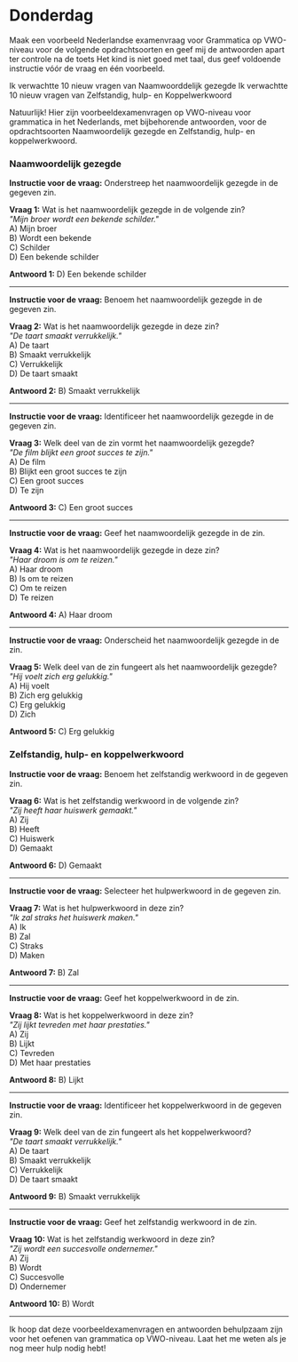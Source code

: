 # Donderdag

Maak een voorbeeld Nederlandse examenvraag voor Grammatica op VWO-niveau voor de volgende opdrachtsoorten en geef mij de antwoorden apart ter controle na de toets Het kind is niet goed met taal, dus geef voldoende instructie vóór de vraag en één voorbeeld.

Ik verwachtte 10 nieuw vragen van Naamwoorddelijk gezegde
Ik verwachtte 10 nieuw vragen van Zelfstandig, hulp- en Koppelwerkwoord

Natuurlijk! Hier zijn voorbeeldexamenvragen op VWO-niveau voor grammatica in het Nederlands, met bijbehorende antwoorden, voor de opdrachtsoorten Naamwoordelijk gezegde en Zelfstandig, hulp- en koppelwerkwoord.

### Naamwoordelijk gezegde

**Instructie voor de vraag:** Onderstreep het naamwoordelijk gezegde in de gegeven zin.

**Vraag 1:** Wat is het naamwoordelijk gezegde in de volgende zin?  
*"Mijn broer wordt een bekende schilder."*  
A) Mijn broer  
B) Wordt een bekende  
C) Schilder  
D) Een bekende schilder  

**Antwoord 1:** D) Een bekende schilder

---

**Instructie voor de vraag:** Benoem het naamwoordelijk gezegde in de gegeven zin.

**Vraag 2:** Wat is het naamwoordelijk gezegde in deze zin?  
*"De taart smaakt verrukkelijk."*  
A) De taart  
B) Smaakt verrukkelijk  
C) Verrukkelijk  
D) De taart smaakt  

**Antwoord 2:** B) Smaakt verrukkelijk

---

**Instructie voor de vraag:** Identificeer het naamwoordelijk gezegde in de gegeven zin.

**Vraag 3:** Welk deel van de zin vormt het naamwoordelijk gezegde?  
*"De film blijkt een groot succes te zijn."*  
A) De film  
B) Blijkt een groot succes te zijn  
C) Een groot succes  
D) Te zijn  

**Antwoord 3:** C) Een groot succes

---

**Instructie voor de vraag:** Geef het naamwoordelijk gezegde in de zin.

**Vraag 4:** Wat is het naamwoordelijk gezegde in deze zin?  
*"Haar droom is om te reizen."*  
A) Haar droom  
B) Is om te reizen  
C) Om te reizen  
D) Te reizen  

**Antwoord 4:** A) Haar droom

---

**Instructie voor de vraag:** Onderscheid het naamwoordelijk gezegde in de zin.

**Vraag 5:** Welk deel van de zin fungeert als het naamwoordelijk gezegde?  
*"Hij voelt zich erg gelukkig."*  
A) Hij voelt  
B) Zich erg gelukkig  
C) Erg gelukkig  
D) Zich  

**Antwoord 5:** C) Erg gelukkig

### Zelfstandig, hulp- en koppelwerkwoord

**Instructie voor de vraag:** Benoem het zelfstandig werkwoord in de gegeven zin.

**Vraag 6:** Wat is het zelfstandig werkwoord in de volgende zin?  
*"Zij heeft haar huiswerk gemaakt."*  
A) Zij  
B) Heeft  
C) Huiswerk  
D) Gemaakt  

**Antwoord 6:** D) Gemaakt

---

**Instructie voor de vraag:** Selecteer het hulpwerkwoord in de gegeven zin.

**Vraag 7:** Wat is het hulpwerkwoord in deze zin?  
*"Ik zal straks het huiswerk maken."*  
A) Ik  
B) Zal  
C) Straks  
D) Maken  

**Antwoord 7:** B) Zal

---

**Instructie voor de vraag:** Geef het koppelwerkwoord in de zin.

**Vraag 8:** Wat is het koppelwerkwoord in deze zin?  
*"Zij lijkt tevreden met haar prestaties."*  
A) Zij  
B) Lijkt  
C) Tevreden  
D) Met haar prestaties  

**Antwoord 8:** B) Lijkt

---

**Instructie voor de vraag:** Identificeer het koppelwerkwoord in de gegeven zin.

**Vraag 9:** Welk deel van de zin fungeert als het koppelwerkwoord?  
*"De taart smaakt verrukkelijk."*  
A) De taart  
B) Smaakt verrukkelijk  
C) Verrukkelijk  
D) De taart smaakt  

**Antwoord 9:** B) Smaakt verrukkelijk

---

**Instructie voor de vraag:** Geef het zelfstandig werkwoord in de zin.

**Vraag 10:** Wat is het zelfstandig werkwoord in deze zin?  
*"Zij wordt een succesvolle ondernemer."*  
A) Zij  
B) Wordt  
C) Succesvolle  
D) Ondernemer  

**Antwoord 10:** B) Wordt

---

Ik hoop dat deze voorbeeldexamenvragen en antwoorden behulpzaam zijn voor het oefenen van grammatica op VWO-niveau. Laat het me weten als je nog meer hulp nodig hebt!
